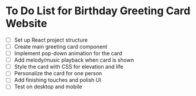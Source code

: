 # To Do List for Birthday Greeting Card Website

- [ ] Set up React project structure
- [ ] Create main greeting card component
- [ ] Implement pop-down animation for the card
- [ ] Add melody/music playback when card is shown
- [ ] Style the card with CSS for elevation and life
- [ ] Personalize the card for one person
- [ ] Add finishing touches and polish UI
- [ ] Test on desktop and mobile
